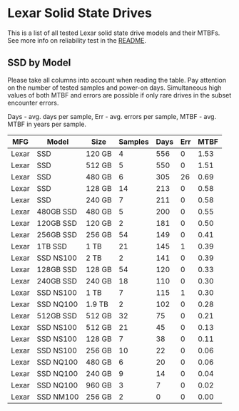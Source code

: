 Lexar Solid State Drives
========================

This is a list of all tested Lexar solid state drive models and their MTBFs. See
more info on reliability test in the [README](https://github.com/linuxhw/SMART).

SSD by Model
------------

Please take all columns into account when reading the table. Pay attention on the
number of tested samples and power-on days. Simultaneous high values of both MTBF
and errors are possible if only rare drives in the subset encounter errors.

Days - avg. days per sample,
Err  - avg. errors per sample,
MTBF - avg. MTBF in years per sample.

| MFG       | Model              | Size   | Samples | Days  | Err   | MTBF |
|-----------|--------------------|--------|---------|-------|-------|------|
| Lexar     | SSD                | 120 GB | 4       | 556   | 0     | 1.53   |
| Lexar     | SSD                | 512 GB | 5       | 550   | 0     | 1.51   |
| Lexar     | SSD                | 480 GB | 6       | 305   | 26    | 0.69   |
| Lexar     | SSD                | 128 GB | 14      | 213   | 0     | 0.58   |
| Lexar     | SSD                | 240 GB | 7       | 211   | 0     | 0.58   |
| Lexar     | 480GB SSD          | 480 GB | 5       | 200   | 0     | 0.55   |
| Lexar     | 120GB SSD          | 120 GB | 2       | 181   | 0     | 0.50   |
| Lexar     | 256GB SSD          | 256 GB | 54      | 149   | 0     | 0.41   |
| Lexar     | 1TB SSD            | 1 TB   | 21      | 145   | 1     | 0.39   |
| Lexar     | SSD NS100          | 2 TB   | 2       | 141   | 0     | 0.39   |
| Lexar     | 128GB SSD          | 128 GB | 54      | 120   | 0     | 0.33   |
| Lexar     | 240GB SSD          | 240 GB | 18      | 110   | 0     | 0.30   |
| Lexar     | SSD NS100          | 1 TB   | 7       | 115   | 1     | 0.30   |
| Lexar     | SSD NQ100          | 1.9 TB | 2       | 102   | 0     | 0.28   |
| Lexar     | 512GB SSD          | 512 GB | 32      | 75    | 0     | 0.21   |
| Lexar     | SSD NS100          | 512 GB | 21      | 45    | 0     | 0.13   |
| Lexar     | SSD NS100          | 128 GB | 7       | 38    | 0     | 0.11   |
| Lexar     | SSD NS100          | 256 GB | 10      | 22    | 0     | 0.06   |
| Lexar     | SSD NQ100          | 480 GB | 6       | 20    | 0     | 0.06   |
| Lexar     | SSD NQ100          | 240 GB | 9       | 14    | 0     | 0.04   |
| Lexar     | SSD NQ100          | 960 GB | 3       | 7     | 0     | 0.02   |
| Lexar     | SSD NM100          | 256 GB | 2       | 0     | 0     | 0.00   |
